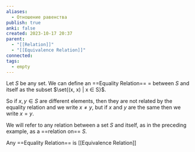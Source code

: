 ```yaml
---
aliases:
  - Отношение равенства
publish: true
anki: false
created: 2023-10-17 20:37
parent:
  - "[[Relation]]"
  - "[[Equivalence Relation]]"
connected: 
tags:
  - empty
---
```

Let $S$ be any set. We can define an ==Equality Relation== $=$ between $S$ and itself as the subset $\set{(x, x) | x ∈ S}$.

So if $x, y ∈ S$ are different elements, then they are not related by the equality relation and we write $x  \neq y$, but if $x$ and $y$ are the same then we write $x = y$.

We will refer to any relation between a set $S$ and itself, as in the preceding example, as a ==relation on== $S$.

Any ==Equality Relation== is [[Equivalence Relation]]









